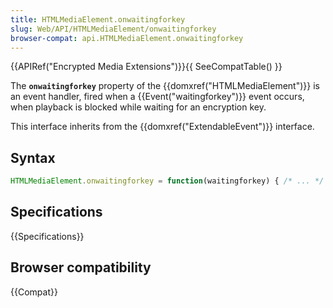 ```yaml
---
title: HTMLMediaElement.onwaitingforkey
slug: Web/API/HTMLMediaElement/onwaitingforkey
browser-compat: api.HTMLMediaElement.onwaitingforkey
---
```

{{APIRef("Encrypted Media Extensions")}}{{ SeeCompatTable() }}

The **`onwaitingforkey`** property of
the {{domxref("HTMLMediaElement")}} is an event handler, fired when a
{{Event("waitingforkey")}} event  occurs, when playback is blocked while waiting
for an encryption key.

This interface inherits from the {{domxref("ExtendableEvent")}} interface.

## Syntax

```js
HTMLMediaElement.onwaitingforkey = function(waitingforkey) { /* ... */ }
```

## Specifications

{{Specifications}}

## Browser compatibility

{{Compat}}
